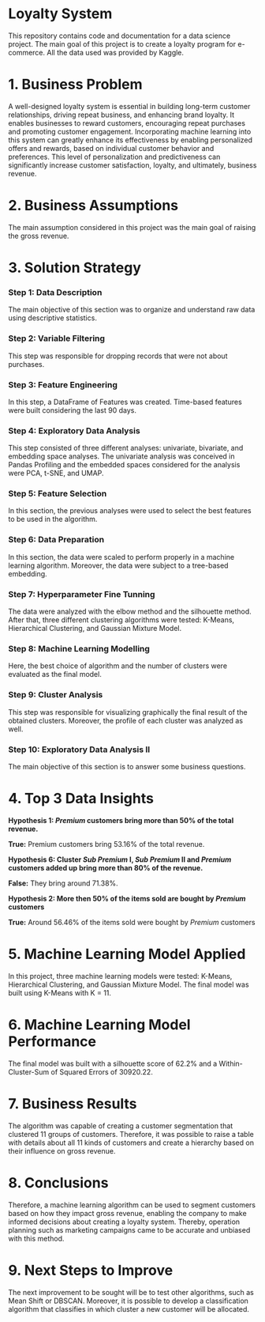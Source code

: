 # Loyalty System

This repository contains code and documentation for a data science project. The main goal of this project is to create a loyalty program for e-commerce. All the data used was provided by Kaggle.


# 1. Business Problem

A well-designed loyalty system is essential in building long-term customer relationships, driving repeat business, and enhancing brand loyalty. It enables businesses to reward customers, encouraging repeat purchases and promoting customer engagement. Incorporating machine learning into this system can greatly enhance its effectiveness by enabling personalized offers and rewards, based on individual customer behavior and preferences. This level of personalization and predictiveness can significantly increase customer satisfaction, loyalty, and ultimately, business revenue.


# 2. Business Assumptions

The main assumption considered in this project was the main goal of raising the gross revenue.


# 3. Solution Strategy

### Step 1: Data Description

The main objective of this section was to organize and understand raw data using descriptive statistics.

### Step 2: Variable Filtering

This step was responsible for dropping records that were not about purchases.

### Step 3: Feature Engineering

In this step, a DataFrame of Features was created. Time-based features were built considering the last 90 days.

### Step 4: Exploratory Data Analysis

This step consisted of three different analyses: univariate, bivariate, and embedding space analyses. The univariate analysis was conceived in Pandas Profiling and the embedded spaces considered for the analysis were PCA, t-SNE, and UMAP.

### Step 5: Feature Selection

In this section, the previous analyses were used to select the best features to be used in the algorithm.

### Step 6: Data Preparation

In this section, the data were scaled to perform properly in a machine learning algorithm. Moreover, the data were subject to a tree-based embedding.

### Step 7: Hyperparameter Fine Tunning

The data were analyzed with the elbow method and the silhouette method. After that, three different clustering algorithms were tested: K-Means, Hierarchical Clustering, and Gaussian Mixture Model.

### Step 8: Machine Learning Modelling

Here, the best choice of algorithm and the number of clusters were evaluated as the final model.

### Step 9: Cluster Analysis

This step was responsible for visualizing graphically the final result of the obtained clusters. Moreover, the profile of each cluster was analyzed as well.

### Step 10: Exploratory Data Analysis II

The main objective of this section is to answer some business questions.


# 4. Top 3 Data Insights

**Hypothesis 1: _Premium_ customers bring more than 50% of the total revenue.**

**True:** Premium customers bring 53.16% of the total revenue.

**Hypothesis 6: Cluster _Sub Premium_ I, _Sub Premium_ II and _Premium_ customers added up bring more than 80% of the revenue.**

**False:** They bring around 71.38%.

**Hypothesis 2: More then 50% of the items sold are bought by _Premium_ customers**

**True:** Around 56.46% of the items sold were bought by _Premium_ customers


# 5. Machine Learning Model Applied

In this project, three machine learning models were tested: K-Means, Hierarchical Clustering, and Gaussian Mixture Model. The final model was built using K-Means with K = 11.


# 6. Machine Learning Model Performance

The final model was built with a silhouette score of 62.2% and a Within-Cluster-Sum of Squared Errors of 30920.22.


# 7. Business Results

The algorithm was capable of creating a customer segmentation that clustered 11 groups of customers. Therefore, it was possible to raise a table with details about all 11 kinds of customers and create a hierarchy based on their influence on gross revenue.


# 8. Conclusions

Therefore, a machine learning algorithm can be used to segment customers based on how they impact gross revenue, enabling the company to make informed decisions about creating a loyalty system. Thereby, operation planning such as marketing campaigns came to be accurate and unbiased with this method. 


# 9. Next Steps to Improve

The next improvement to be sought will be to test other algorithms, such as Mean Shift or DBSCAN. Moreover, it is possible to develop a classification algorithm that classifies in which cluster a new customer will be allocated.
